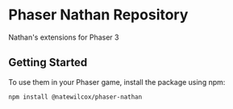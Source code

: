 # Phaser Nathan Repository

Nathan's extensions for Phaser 3

## Getting Started

To use them in your Phaser game, install the package using npm:

```bash
npm install @natewilcox/phaser-nathan